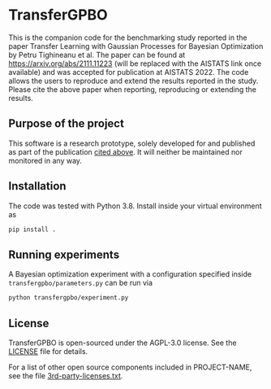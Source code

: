 # TransferGPBO

This is the companion code for the benchmarking study reported in the paper
Transfer Learning with Gaussian Processes for Bayesian Optimization 
by Petru Tighineanu et al. The paper can be found at 
https://arxiv.org/abs/2111.11223 (will be replaced with the AISTATS link once available) 
and was accepted for publication at AISTATS 2022. The code allows the users to 
reproduce and extend the results reported in the study. Please cite the above paper 
when reporting, reproducing or extending the results.

## Purpose of the project
This software is a research prototype, solely developed for and published as
part of the publication [cited above](https://arxiv.org/abs/2111.11223). It will 
neither be maintained nor monitored in any way.

## Installation
The code was tested with Python 3.8. Install inside your virtual environment as
```bash
pip install .
```

## Running experiments
A Bayesian optimization experiment with a configuration
specified inside `transfergpbo/parameters.py`
can be run via
```bash
python transfergpbo/experiment.py
```
 
## License
TransferGPBO is open-sourced under the AGPL-3.0 license. See the
[LICENSE](LICENSE) file for details.

For a list of other open source components included in PROJECT-NAME, see the
file [3rd-party-licenses.txt](3rd-party-licenses.txt).

